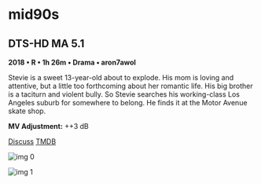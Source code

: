 # mid90s

## DTS-HD MA 5.1

**2018 • R • 1h 26m • Drama • aron7awol**

Stevie is a sweet 13-year-old about to explode. His mom is loving and attentive, but a little too forthcoming about her romantic life. His big brother is a taciturn and violent bully. So Stevie searches his working-class Los Angeles suburb for somewhere to belong. He finds it at the Motor Avenue skate shop.

**MV Adjustment:** ++3 dB

[Discuss](https://www.avsforum.com/threads/bass-eq-for-filtered-movies.2995212/post-57358450)  [TMDB](437586)

![img 0](https://i.imgur.com/lMGRnNU.jpg)

![img 1](https://i.imgur.com/0ZaUkvF.png)

